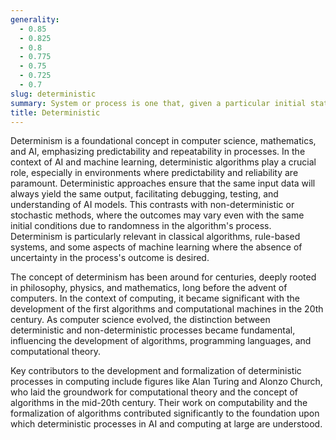 ```yaml
---
generality:
  - 0.85
  - 0.825
  - 0.8
  - 0.775
  - 0.75
  - 0.725
  - 0.7
slug: deterministic
summary: System or process is one that, given a particular initial state, will always produce the same output or result, with no randomness or unpredictability involved.
title: Deterministic
---
```


Determinism is a foundational concept in computer science, mathematics, and AI, emphasizing predictability and repeatability in processes. In the context of AI and machine learning, deterministic algorithms play a crucial role, especially in environments where predictability and reliability are paramount. Deterministic approaches ensure that the same input data will always yield the same output, facilitating debugging, testing, and understanding of AI models. This contrasts with non-deterministic or stochastic methods, where the outcomes may vary even with the same initial conditions due to randomness in the algorithm's process. Determinism is particularly relevant in classical algorithms, rule-based systems, and some aspects of machine learning where the absence of uncertainty in the process's outcome is desired.

The concept of determinism has been around for centuries, deeply rooted in philosophy, physics, and mathematics, long before the advent of computers. In the context of computing, it became significant with the development of the first algorithms and computational machines in the 20th century. As computer science evolved, the distinction between deterministic and non-deterministic processes became fundamental, influencing the development of algorithms, programming languages, and computational theory.

Key contributors to the development and formalization of deterministic processes in computing include figures like Alan Turing and Alonzo Church, who laid the groundwork for computational theory and the concept of algorithms in the mid-20th century. Their work on computability and the formalization of algorithms contributed significantly to the foundation upon which deterministic processes in AI and computing at large are understood.
